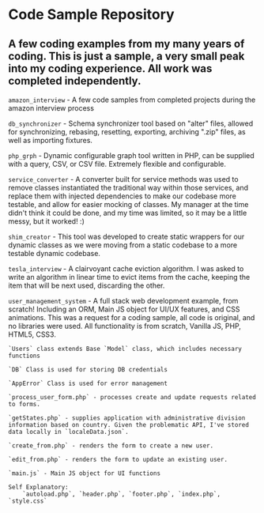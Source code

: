 # Code Sample Repository 

## A few coding examples from my many years of coding. This is just a sample, a very small peak into my coding experience. All work was completed independently.

`amazon_interview` - A few code samples from completed projects during the amazon interview process

`db_synchronizer` - Schema synchronizer tool based on "alter" files, allowed for synchronizing, rebasing, resetting, exporting, archiving ".zip" files, as well as importing fixtures.

`php_grph` - Dynamic configurable graph tool written in PHP, can be supplied with a query, CSV, or CSV file. Extremely flexible and configurable.

`service_converter` - A converter built for service methods was used to remove classes instantiated the traditional way within those services, and replace them with injected dependencies to make our codebase more testable, and allow for easier mocking of classes. My manager at the time didn't think it could be done, and my time was limited, so it may be a little messy, but it worked! :)

`shim_creator` - This tool was developed to create static wrappers for our dynamic classes as we were moving from a static codebase to a more testable dynamic codebase.

`tesla_interview` - A clairvoyant cache eviction algorithm. I was asked to write an algorithm in linear time to evict items from the cache, keeping the item that will be next used, discarding the other.

`user_management_system` - A full stack web development example, from scratch! Including an ORM, Main JS object for UI/UX features, and CSS animations. This was a request for a coding sample, all code is original, and no libraries were used. All functionality is from scratch, Vanilla JS, PHP, HTML5, CSS3.

	`Users` class extends Base `Model` class, which includes necessary functions

	`DB` Class is used for storing DB credentials

	`AppError` Class is used for error management

	`process_user_form.php` - processes create and update requests related to forms.

	`getStates.php` - supplies application with administrative division information based on country. Given the problematic API, I've stored data locally in `localeData.json`.

	`create_from.php` - renders the form to create a new user.

	`edit_from.php` - renders the form to update an existing user.

	`main.js` - Main JS object for UI functions

	Self Explanatory:
	    `autoload.php`, `header.php`, `footer.php`, `index.php`, `style.css`
